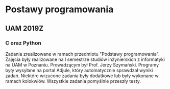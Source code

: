 # Postawy programowania
## UAM 2019Z
### C oraz Python

Zadania zrealizowane w ramach przedmiotu "Podstawy programowania".
Zajęcia były realizowane na I semestrze studiów inżynierskich z informatyki na UAM w Poznaniu.
Prowadzącym był Prof. Jerzy Szymański.
Programy były wysyłane na portal Adjule, który automatycznie sprawdzał wyniki zadań.
Niektóre wrzucone zadania były dodatkowe lub były wykonane w ramach kolokwiów.
Wszystkie zadania pomyślnie przeszły testy.
